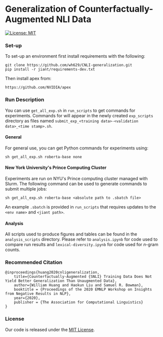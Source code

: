 # Generalization of Counterfactually-Augmented NLI Data

[![License: MIT](https://img.shields.io/badge/License-MIT-green.svg)](https://opensource.org/licenses/MIT)

### Set-up

To set-up  an environment first install requirements with the following:

```
git clone https://github.com/wh629/CNLI-generalization.git
pip install -r jiant/requirements-dev.txt
```

Then install apex from:

`https://github.com/NVIDIA/apex`

### Run Description

You can use `get_all_exp.sh` in `run_scripts` to get commands for experiments. Commands for will appear in the newly created `exp_scripts` directory as files named `submit_exp_<training data>-<validation data>_<time stamp>.sh`.

#### General

For general use, you can get Python commands for experiments using:

```
sh get_all_exp.sh roberta-base none
```

#### New York University's Prince Computing Cluster

Experiments are run on NYU's Prince computing cluster managed with Slurm. The following command can be used to generate commands to submit multiple jobs:

```
sh get_all_exp.sh roberta-base <absolute path to .sbatch file>
```

An example `.sbatch` is provided in `run_scripts` that requires updates to the `<env name>` and `<jiant path>`.

#### Analysis

All scripts used to produce figures and tables can be found in the `analysis_scripts` directory. Please refer to `analysis.ipynb` for code used to compare run results and `lexical-diversity.ipynb` for code used for $n$-gram counts.

### Recommended Citation

```
@inproceedings{huang2020cnligeneralization,
	title={Counterfactually-Augmented {SNLI} Training Data Does Not Yield Better Generalization Than Unaugmented Data},
	author={William Huang and Haokun Liu and Samuel R. Bowman},
	booktitle = {Proceedings of the 2020 EMNLP Workshop on Insights from Negative Results in NLP},
	year={2020},
	publisher = {The Association for Computational Linguistics}
}
```

### License
Our code is released under the [MIT License](https://github.com/jiant-dev/jiant/blob/master/LICENSE).
